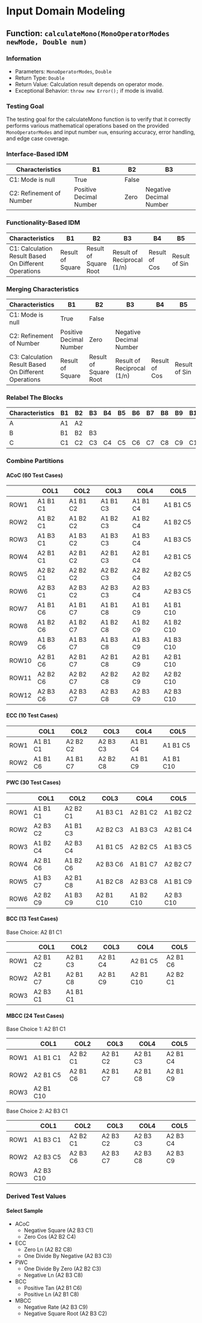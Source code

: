 # Input Domain Modeling

## Function: `calculateMono(MonoOperatorModes newMode, Double num)`

### Information

- Parameters: `MonoOperatorModes`, `Double`
- Return Type: `Double`
- Return Value: Calculation result depends on operator mode.
- Exceptional Behavior: `throw new Error();` if mode is invalid. 

### Testing Goal

The testing goal for the calculateMono function is to verify that it correctly performs various mathematical operations based on the provided `MonoOperatorModes` and input number `num`, ensuring accuracy, error handling, and edge case coverage.

### Interface-Based IDM

| Characteristics          | B1                      | B2    | B3                      |
|--------------------------|-------------------------|-------|-------------------------|
| C1: Mode is null         | True                    | False |                         |
| C2: Refinement of Number | Positive Decimal Number | Zero  | Negative Decimal Number |

### Functionality-Based IDM

| Characteristics                                      | B1               | B2                    | B3                         | B4            | B5            | B6            | B7            | B8           | B9                     | B10                |
|------------------------------------------------------|------------------|-----------------------|----------------------------|---------------|---------------|---------------|---------------|--------------|------------------------|--------------------|
| C1: Calculation Result Based On Different Operations | Result of Square | Result of Square Root | Result of Reciprocal (1/n) | Result of Cos | Result of Sin | Result of Tan | Result of Log | Result of Ln | Result of Rate (n/100) | Result of Absolute |

### Merging Characteristics

| Characteristics                                      | B1                      | B2                    | B3                         | B4            | B5            | B6            | B7            | B8           | B9                     | B10                |
|------------------------------------------------------|-------------------------|-----------------------|----------------------------|---------------|---------------|---------------|---------------|--------------|------------------------|--------------------|
| C1: Mode is null                                     | True                    | False                 |
| C2: Refinement of Number                             | Positive Decimal Number | Zero                  | Negative Decimal Number    |
| C3: Calculation Result Based On Different Operations | Result of Square        | Result of Square Root | Result of Reciprocal (1/n) | Result of Cos | Result of Sin | Result of Tan | Result of Log | Result of Ln | Result of Rate (n/100) | Result of Absolute |

### Relabel The Blocks

| Characteristics | B1 | B2 | B3 | B4 | B5 | B6 | B7 | B8 | B9 | B10 |
|-----------------|----|----|----|----|----|----|----|----|----|-----|
| A               | A1 | A2 |
| B               | B1 | B2 | B3 |
| C               | C1 | C2 | C3 | C4 | C5 | C6 | C7 | C8 | C9 | C10 |

### Combine Partitions

#### ACoC (60 Test Cases)

|       | COL1     | COL2     | COL3     | COL4     | COL5      |
|-------|----------|----------|----------|----------|-----------|
| ROW1  | A1 B1 C1 | A1 B1 C2 | A1 B1 C3 | A1 B1 C4 | A1 B1 C5  |
| ROW2  | A1 B2 C1 | A1 B2 C2 | A1 B2 C3 | A1 B2 C4 | A1 B2 C5  |
| ROW3  | A1 B3 C1 | A1 B3 C2 | A1 B3 C3 | A1 B3 C4 | A1 B3 C5  |
| ROW4  | A2 B1 C1 | A2 B1 C2 | A2 B1 C3 | A2 B1 C4 | A2 B1 C5  |
| ROW5  | A2 B2 C1 | A2 B2 C2 | A2 B2 C3 | A2 B2 C4 | A2 B2 C5  |
| ROW6  | A2 B3 C1 | A2 B3 C2 | A2 B3 C3 | A2 B3 C4 | A2 B3 C5  |
| ROW7  | A1 B1 C6 | A1 B1 C7 | A1 B1 C8 | A1 B1 C9 | A1 B1 C10 |
| ROW8  | A1 B2 C6 | A1 B2 C7 | A1 B2 C8 | A1 B2 C9 | A1 B2 C10 |
| ROW9  | A1 B3 C6 | A1 B3 C7 | A1 B3 C8 | A1 B3 C9 | A1 B3 C10 |
| ROW10 | A2 B1 C6 | A2 B1 C7 | A2 B1 C8 | A2 B1 C9 | A2 B1 C10 |
| ROW11 | A2 B2 C6 | A2 B2 C7 | A2 B2 C8 | A2 B2 C9 | A2 B2 C10 |
| ROW12 | A2 B3 C6 | A2 B3 C7 | A2 B3 C8 | A2 B3 C9 | A2 B3 C10 |

#### ECC (10 Test Cases)

|      | COL1     | COL2     | COL3     | COL4     | COL5      |
|------|----------|----------|----------|----------|-----------|
| ROW1 | A1 B1 C1 | A2 B2 C2 | A2 B3 C3 | A1 B1 C4 | A1 B1 C5  |
| ROW2 | A1 B1 C6 | A1 B1 C7 | A2 B2 C8 | A1 B1 C9 | A1 B1 C10 |

#### PWC (30 Test Cases)

|      | COL1     | COL2     | COL3      | COL4      | COL5      |
|------|----------|----------|-----------|-----------|-----------|
| ROW1 | A1 B1 C1 | A2 B2 C1 | A1 B3 C1  | A2 B1 C2  | A1 B2 C2  |
| ROW2 | A2 B3 C2 | A1 B1 C3 | A2 B2 C3  | A1 B3 C3  | A2 B1 C4  |
| ROW3 | A1 B2 C4 | A2 B3 C4 | A1 B1 C5  | A2 B2 C5  | A1 B3 C5  |
| ROW4 | A2 B1 C6 | A1 B2 C6 | A2 B3 C6  | A1 B1 C7  | A2 B2 C7  |
| ROW5 | A1 B3 C7 | A2 B1 C8 | A1 B2 C8  | A2 B3 C8  | A1 B1 C9  |
| ROW6 | A2 B2 C9 | A1 B3 C9 | A2 B1 C10 | A1 B2 C10 | A2 B3 C10 |

#### BCC (13 Test Cases)

Base Choice: A2 B1 C1

|      | COL1     | COL2     | COL3     | COL4      | COL5     |
|------|----------|----------|----------|-----------|----------|
| ROW1 | A2 B1 C2 | A2 B1 C3 | A2 B1 C4 | A2 B1 C5  | A2 B1 C6 |
| ROW2 | A2 B1 C7 | A2 B1 C8 | A2 B1 C9 | A2 B1 C10 | A2 B2 C1 |
| ROW3 | A2 B3 C1 | A1 B1 C1 |

#### MBCC (24 Test Cases)

Base Choice 1: A2 B1 C1

|      | COL1      | COL2     | COL3     | COL4     | COL5     |
|------|-----------|----------|----------|----------|----------|
| ROW1 | A1 B1 C1  | A2 B2 C1 | A2 B1 C2 | A2 B1 C3 | A2 B1 C4 |
| ROW2 | A2 B1 C5  | A2 B1 C6 | A2 B1 C7 | A2 B1 C8 | A2 B1 C9 |
| ROW3 | A2 B1 C10 |  

Base Choice 2: A2 B3 C1

|      | COL1      | COL2     | COL3     | COL4     | COL5     |
|------|-----------|----------|----------|----------|----------|
| ROW1 | A1 B3 C1  | A2 B2 C1 | A2 B3 C2 | A2 B3 C3 | A2 B3 C4 |
| ROW2 | A2 B3 C5  | A2 B3 C6 | A2 B3 C7 | A2 B3 C8 | A2 B3 C9 |
| ROW3 | A2 B3 C10 |

### Derived Test Values

#### Select Sample

- ACoC
    - Negative Square (A2 B3 C1)
    - Zero Cos (A2 B2 C4)
- ECC
    - Zero Ln (A2 B2 C8)
    - One Divide By Negative (A2 B3 C3)
- PWC
    - One Divide By Zero (A2 B2 C3)
    - Negative Ln (A2 B3 C8)
- BCC
    - Positive Tan (A2 B1 C6)
    - Positive Ln (A2 B1 C8)
- MBCC
    - Negative Rate (A2 B3 C9)
    - Negative Square Root (A2 B3 C2)

